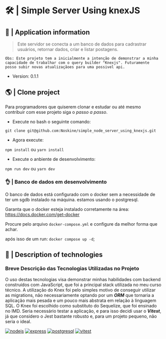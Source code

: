 # 🛠️ | Simple Server Using knexJS
## 🧭 | Application information

> Este servidor se conecta a um banco de dados para cadrastrar usuários, retornar dados, criar e listar postagens.

    Obs: Este projeto tem a inicialmente a intenção de demonstrar a minha capacidade de trabalhar com o query builder "Knexjs". Futuramente posso subir novas atualizaçãoes para uma possivel api. 

- Version: 0.1.1

## 🌎 | Clone project
Para programadores que quiserem clonar e estudar ou até mesmo contribuir com esse projeto siga o *passo a passo*.

- Execute no bash o seguinte comando:

`git clone git@github.com:Noskine/simple_node_server_using_knexjs.git`

- Agora execute:

`npm install` ou `yarn install`

- Execute o anbiente de desenvolvimento:
 
`npm run dev` ou `yarn dev`

### 👌 | Banco de dados em desenvolvimento

O banco de dados está configurado com o docker sem a necessidade de ter um sgdb instalado na máquina. estamos usando o postgresql. 

Garanta que o docker esteja instalado corretamente na área: https://docs.docker.com/get-docker

Procure pelo arquivo `docker-compose.yml` e configure da melhor forma que achar.

após isso de um run: `docker compose up -d`;

## 🤖 | Description of technologies

### **Breve Descrição das Tecnologias Utilizadas no Projeto**

O uso destas tecnologias visa demonstrar minhas habilidades com backend construídos com JavaScript, que foi a principal stack utilizada no meu curso técnico. A utilização do Knex foi pelo simples motivo de conseguir utilizar as migrations, não necessariamente optando por um **_ORM_** que tornaria a aplicação mais pesada e um pouco mais abstrata em relação à linguagem SQL. O Knex foi escolhido como substituto do Sequelize, que foi ensinado no IMD. Seria necessário testar a aplicação, e para isso decidi usar o **_Vitest_**, já que considero o Jest bastante robusto e, para um projeto pequeno, não seria o ideal.

[![nodejs](https://img.shields.io/badge/Node.js-43853D?style=for-the-badge&logo=node.js&logoColor=white)]("#")
[![express](https://img.shields.io/badge/Express.js-2b292f?style=for-the-badge)]()
[![postgresql](https://img.shields.io/badge/PostgreSQL-316192?style=for-the-badge&logo=postgresql&logoColor=white)]()
[![vitest](https://img.shields.io/badge/Vitest-2b292f?style=for-the-badge&logo=vite&logoColor=fac429)]()